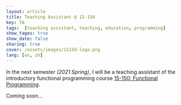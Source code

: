 ```yaml
---
layout: article
title: Teaching Assistant @ 15-150
key: TA
tags:  [teaching assistant, teaching, education, programming]
show_tages: true
show_date: false
sharing: true
cover: /assets/images/15150-logo.png
lang: [en, zh]
---
```


In the next semester *(2021 Spring)*, I will be a teaching assistant of the introductory functional programming course [15-150: Functional Programming][15150].
 
<!--more-->

Coming soon...

[15150]: http://www.cs.cmu.edu/~15150/